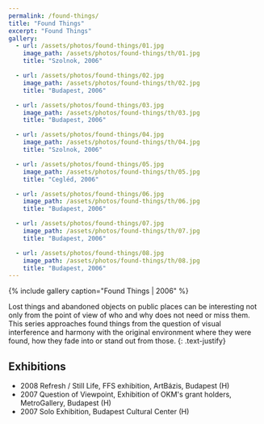 ```yaml
---
permalink: /found-things/
title: "Found Things"
excerpt: "Found Things"
gallery:
  - url: /assets/photos/found-things/01.jpg
    image_path: /assets/photos/found-things/th/01.jpg
    title: "Szolnok, 2006"

  - url: /assets/photos/found-things/02.jpg
    image_path: /assets/photos/found-things/th/02.jpg
    title: "Budapest, 2006"

  - url: /assets/photos/found-things/03.jpg
    image_path: /assets/photos/found-things/th/03.jpg
    title: "Budapest, 2006"

  - url: /assets/photos/found-things/04.jpg
    image_path: /assets/photos/found-things/th/04.jpg
    title: "Szolnok, 2006"

  - url: /assets/photos/found-things/05.jpg
    image_path: /assets/photos/found-things/th/05.jpg
    title: "Cegléd, 2006"

  - url: /assets/photos/found-things/06.jpg
    image_path: /assets/photos/found-things/th/06.jpg
    title: "Budapest, 2006"

  - url: /assets/photos/found-things/07.jpg
    image_path: /assets/photos/found-things/th/07.jpg
    title: "Budapest, 2006"

  - url: /assets/photos/found-things/08.jpg
    image_path: /assets/photos/found-things/th/08.jpg
    title: "Budapest, 2006"
---
```


{% include gallery caption="Found Things \| 2006" %}

Lost things and abandoned objects on public places can be
interesting not only from the point of view of who and why does not
need or miss them. This series approaches found things from
the question of visual interference and harmony with the original
environment where they were found, how they fade into or stand
out from those.
{: .text-justify}

## Exhibitions

- 2008  Refresh / Still Life, FFS exhibition, ArtBázis, Budapest (H)
- 2007  Question of Viewpoint, Exhibition of OKM's grant holders, MetroGallery, Budapest (H)
- 2007  Solo Exhibition, Budapest Cultural Center (H)
